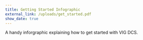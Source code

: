 ```yaml
---
title: Getting Started Infographic
external_link: /uploads/get_started.pdf
show_date: true
---
```


A handy inforgraphic explaining how to get started with VIG DCS.
